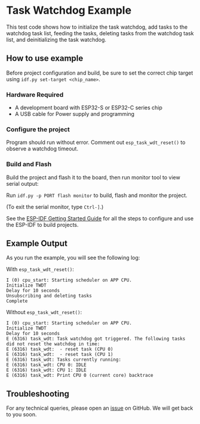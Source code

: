 # Task Watchdog Example

This test code shows how to initialize the task watchdog, add tasks to the
watchdog task list, feeding the tasks, deleting tasks from the watchdog task
list, and deinitializing the task watchdog.

## How to use example

Before project configuration and build, be sure to set the correct chip target using `idf.py set-target <chip_name>`.

### Hardware Required

* A development board with ESP32-S or ESP32-C series chip
* A USB cable for Power supply and programming

### Configure the project

Program should run without error. Comment out `esp_task_wdt_reset()` to observe a watchdog timeout.

### Build and Flash

Build the project and flash it to the board, then run monitor tool to view serial output:

Run `idf.py -p PORT flash monitor` to build, flash and monitor the project.

(To exit the serial monitor, type ``Ctrl-]``.)

See the [ESP-IDF Getting Started Guide](https://idf.espressif.com/) for all the steps to configure and use the ESP-IDF to build projects.

## Example Output

As you run the example, you will see the following log:

With `esp_task_wdt_reset()`:

```
I (0) cpu_start: Starting scheduler on APP CPU.
Initialize TWDT
Delay for 10 seconds
Unsubscribing and deleting tasks
Complete
```

Without `esp_task_wdt_reset()`:
```
I (0) cpu_start: Starting scheduler on APP CPU.
Initialize TWDT
Delay for 10 seconds
E (6316) task_wdt: Task watchdog got triggered. The following tasks did not reset the watchdog in time:
E (6316) task_wdt:  - reset task (CPU 0)
E (6316) task_wdt:  - reset task (CPU 1)
E (6316) task_wdt: Tasks currently running:
E (6316) task_wdt: CPU 0: IDLE
E (6316) task_wdt: CPU 1: IDLE
E (6316) task_wdt: Print CPU 0 (current core) backtrace

```

## Troubleshooting

For any technical queries, please open an [issue](https://github.com/espressif/esp-idf/issues) on GitHub. We will get back to you soon.
